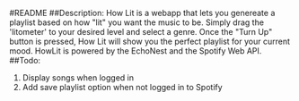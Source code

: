 #README
##Description:
How Lit is a webapp that lets you genereate a playlist based on how "lit" you
want the music to be. Simply drag the 'litometer' to your desired level and
select a genre. Once the "Turn Up" button is pressed, How Lit will show you the
perfect playlist for your current mood. HowLit is powered by the EchoNest and
the Spotify Web API.
##Todo:
1. Display songs when logged in
2. Add save playlist option when not logged in to Spotify
